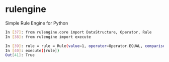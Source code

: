 # rulengine
Simple Rule Engine for Python

```bash
In [37]: from rulengine.core import DataStructure, Operator, Rule
In [38]: from rulengine import execute

In [39]: rule = rule = Rule(value=1, operator=Operator.EQUAL, comparison_value=1, data_structure=DataStructure.INTEGER)
In [40]: execute([rule])
Out[41]: True
```
